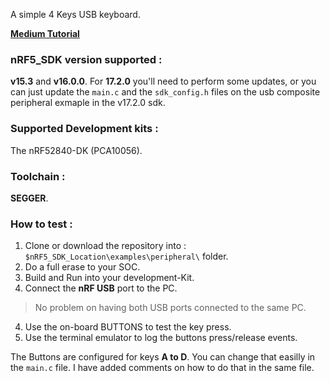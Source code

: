 A simple 4 Keys USB keyboard.

[**Medium Tutorial**](https://medium.com/@rmptxf/build-a-4-keys-nrf52840-based-usb-keyboard-cfab67e3ea12)

### nRF5_SDK version supported :
**v15.3** and **v16.0.0**. For **17.2.0** you'll need to perform some updates, or you can just update the ``main.c`` and the ``sdk_config.h`` files on the usb composite peripheral exmaple in the v17.2.0 sdk.

### Supported Development kits : 
The nRF52840-DK (PCA10056).

### Toolchain :
**SEGGER**. 

### How to test :
1. Clone or download the repository into : ``$nRF5_SDK_Location\examples\peripheral\`` folder.
2. Do a full erase to your SOC.
2. Build and Run into your development-Kit.
3. Connect the **nRF USB** port to the PC.  
> No problem on having both USB ports connected to the same PC.
4. Use the on-board BUTTONS to test the key press.
5. Use the terminal emulator to log the buttons press/release events.

The Buttons are configured for keys **A to D**. You can change that easilly in the ``main.c`` file. I have added comments on how to do that in the same file.


